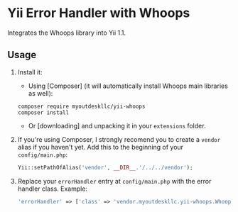 Yii Error Handler with Whoops
=============================

Integrates the Whoops library into Yii 1.1.

Usage
-----

1. Install it:
    - Using [Composer] (it will automatically install Whoops main libraries as well):
    ```shell
    composer require myoutdeskllc/yii-whoops
    composer install
    ```
    - Or [downloading] and unpacking it in your `extensions` folder.

2. If you're using Composer, I strongly recomend you to create a `vendor` alias if you haven't yet.
   Add this to the beginning of your `config/main.php`:

    ```php
    Yii::setPathOfAlias('vendor', __DIR__.'/../../vendor');
    ```

3. Replace your `errorHandler` entry at `config/main.php` with the error handler class. Example:

    ```php
    'errorHandler' => ['class' => 'vendor.myoutdeskllc.yii-whoops.WhoopsErrorHandler']
    ```
